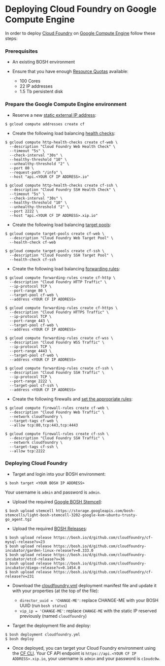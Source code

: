 # Deploying Cloud Foundry on Google Compute Engine

In order to deploy [Cloud Foundry](https://www.cloudfoundry.org/) on [Google Compute Engine](https://cloud.google.com/) follow these steps:

### Prerequisites

* An existing BOSH environment

* Ensure that you have enough [Resource Quotas](https://cloud.google.com/compute/docs/resource-quotas) available:
    - 100 Cores
    - 22 IP addresses
    - 1.5 Tb persistent disk

### Prepare the Google Compute Engine environment

* Reserve a new [static external IP address](https://cloud.google.com/compute/docs/instances-and-network#reserve_new_static):

```
$ gcloud compute addresses create cf
```

* Create the following load balancing [health checks](https://cloud.google.com/compute/docs/load-balancing/health-checks):

```
$ gcloud compute http-health-checks create cf-web \
  --description "Cloud Foundry Web Health Check" \
  --timeout "5s" \
  --check-interval "30s" \
  --healthy-threshold "10" \
  --unhealthy-threshold "2" \
  --port 80 \
  --request-path "/info" \
  --host "api.<YOUR CF IP ADDRESS>.io"
```

```
$ gcloud compute http-health-checks create cf-ssh \
  --description "Cloud Foundry SSH Health Check" \
  --timeout "5s" \
  --check-interval "30s" \
  --healthy-threshold "10" \
  --unhealthy-threshold "2" \
  --port 2222 \
  --host "api.<YOUR CF IP ADDRESS>.xip.io"
```

* Create the following load balancing [target pools](https://cloud.google.com/compute/docs/load-balancing/network/target-pools):

```
$ gcloud compute target-pools create cf-web \
  --description "Cloud Foundry Web Target Pool" \
  --health-check cf-web
```

```
$ gcloud compute target-pools create cf-ssh \
  --description "Cloud Foundry SSH Target Pool" \
  --health-check cf-ssh
```

* Create the following load balancing [forwarding rules](https://cloud.google.com/compute/docs/load-balancing/network/forwarding-rules):

```
$ gcloud compute forwarding-rules create cf-http \
  --description "Cloud Foundry HTTP Traffic" \
  --ip-protocol TCP \
  --port-range 80 \
  --target-pool cf-web \
  --address <YOUR CF IP ADDRESS>
```

```
$ gcloud compute forwarding-rules create cf-https \
  --description "Cloud Foundry HTTPS Traffic" \
  --ip-protocol TCP \
  --port-range 443 \
  --target-pool cf-web \
  --address <YOUR CF IP ADDRESS>
```

```
$ gcloud compute forwarding-rules create cf-wss \
  --description "Cloud Foundry WSS Traffic" \
  --ip-protocol TCP \
  --port-range 4443 \
  --target-pool cf-web \
  --address <YOUR CF IP ADDRESS>
```

```
$ gcloud compute forwarding-rules create cf-ssh \
  --description "Cloud Foundry SSH Traffic" \
  --ip-protocol TCP \
  --port-range 2222 \
  --target-pool cf-ssh \
  --address <YOUR CF IP ADDRESS>
```

* Create the following firewalls and [set the appropriate rules](https://cloud.google.com/compute/docs/networking#addingafirewall):

```
$ gcloud compute firewall-rules create cf-web \
  --description "Cloud Foundry Web Traffic" \
  --network cloudfoundry \
  --target-tags cf-web \
  --allow tcp:80,tcp:443,tcp:4443
```

```
$ gcloud compute firewall-rules create cf-ssh \
  --description "Cloud Foundry SSH Traffic" \
  --network cloudfoundry \
  --target-tags cf-ssh \
  --allow tcp:2222
```

### Deploying Cloud Foundry

* Target and login into your BOSH environment:

```
$ bosh target <YOUR BOSH IP ADDRESS>
```

Your username is `admin` and password is `admin`.

* Upload the required [Google BOSH Stemcell](http://bosh.io/docs/stemcell.html):

```
$ bosh upload stemcell https://storage.googleapis.com/bosh-stemcells/light-bosh-stemcell-3202-google-kvm-ubuntu-trusty-go_agent.tgz
```

* Upload the required [BOSH Releases](http://bosh.io/docs/release.html):

```
$ bosh upload release https://bosh.io/d/github.com/cloudfoundry/cf-mysql-release?v=23
$ bosh upload release https://bosh.io/d/github.com/cloudfoundry-incubator/garden-linux-release?v=0.333.0
$ bosh upload release https://bosh.io/d/github.com/cloudfoundry-incubator/etcd-release?v=36
$ bosh upload release https://bosh.io/d/github.com/cloudfoundry-incubator/diego-release?v=0.1454.0
$ bosh upload release https://bosh.io/d/github.com/cloudfoundry/cf-release?v=231
```

* Download the [cloudfoundry.yml](https://github.com/frodenas/bosh-google-cpi-boshrelease/blob/master/docs/cloudfoundry.yml) deployment manifest file and update it with your properties (at the top of the file):
    - `director_uuid = 'CHANGE-ME'`: replace CHANGE-ME with your BOSH UUID (run `bosh status`)
    - `vip_ip = 'CHANGE-ME'`: replace `CHANGE-ME` with the static IP reserved previously (named `cloudfoundry`)

* Target the deployment file and deploy:

```
$ bosh deployment cloudfoundry.yml
$ bosh deploy
```

* Once deployed, you can target your Cloud Foundry environment using the [CF CLI](http://docs.cloudfoundry.org/cf-cli/). Your CF API endpoint is `https://api.<YOUR CF IP ADDRESS>.xip.io`, your username is `admin` and your password is `c1oudc0w`.
